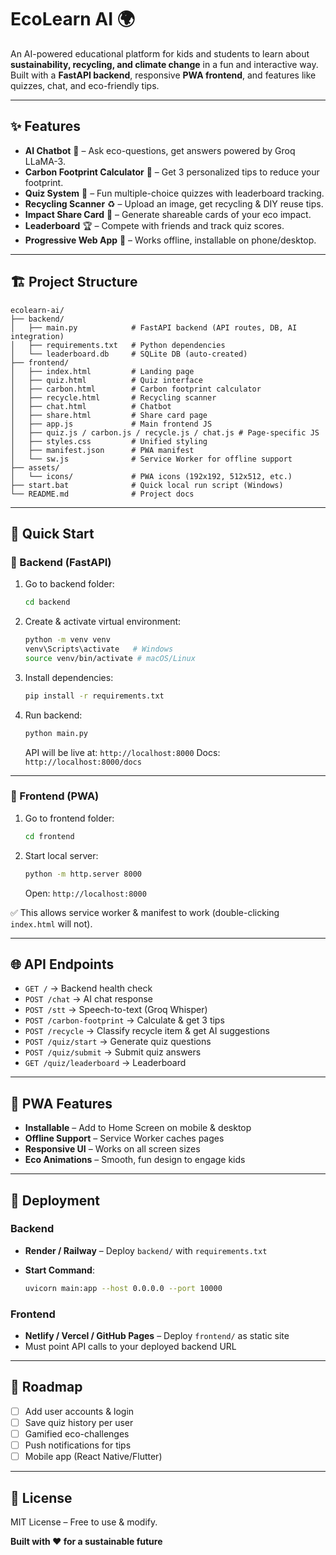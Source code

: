 # EcoLearn AI 🌍

An AI-powered educational platform for kids and students to learn about **sustainability, recycling, and climate change** in a fun and interactive way.
Built with a **FastAPI backend**, responsive **PWA frontend**, and features like quizzes, chat, and eco-friendly tips.

---

## ✨ Features

* **AI Chatbot** 🤖 – Ask eco-questions, get answers powered by Groq LLaMA-3.
* **Carbon Footprint Calculator** 🌱 – Get 3 personalized tips to reduce your footprint.
* **Quiz System** 📝 – Fun multiple-choice quizzes with leaderboard tracking.
* **Recycling Scanner** ♻️ – Upload an image, get recycling & DIY reuse tips.
* **Impact Share Card** 📸 – Generate shareable cards of your eco impact.
* **Leaderboard** 🏆 – Compete with friends and track quiz scores.
* **Progressive Web App** 📱 – Works offline, installable on phone/desktop.

---

## 🏗️ Project Structure

```
ecolearn-ai/
├── backend/
│   ├── main.py            # FastAPI backend (API routes, DB, AI integration)
│   ├── requirements.txt   # Python dependencies
│   └── leaderboard.db     # SQLite DB (auto-created)
├── frontend/
│   ├── index.html         # Landing page
│   ├── quiz.html          # Quiz interface
│   ├── carbon.html        # Carbon footprint calculator
│   ├── recycle.html       # Recycling scanner
│   ├── chat.html          # Chatbot
│   ├── share.html         # Share card page
│   ├── app.js             # Main frontend JS
│   ├── quiz.js / carbon.js / recycle.js / chat.js # Page-specific JS
│   ├── styles.css         # Unified styling
│   ├── manifest.json      # PWA manifest
│   └── sw.js              # Service Worker for offline support
├── assets/
│   └── icons/             # PWA icons (192x192, 512x512, etc.)
├── start.bat              # Quick local run script (Windows)
└── README.md              # Project docs
```

---

## 🚀 Quick Start

### 🔹 Backend (FastAPI)

1. Go to backend folder:

   ```bash
   cd backend
   ```

2. Create & activate virtual environment:

   ```bash
   python -m venv venv
   venv\Scripts\activate   # Windows
   source venv/bin/activate # macOS/Linux
   ```

3. Install dependencies:

   ```bash
   pip install -r requirements.txt
   ```

4. Run backend:

   ```bash
   python main.py
   ```

   API will be live at: `http://localhost:8000`
   Docs: `http://localhost:8000/docs`

---

### 🔹 Frontend (PWA)

1. Go to frontend folder:

   ```bash
   cd frontend
   ```

2. Start local server:

   ```bash
   python -m http.server 8000
   ```

   Open: `http://localhost:8000`

✅ This allows service worker & manifest to work (double-clicking `index.html` will not).

---

## 🌐 API Endpoints

* `GET /` → Backend health check
* `POST /chat` → AI chat response
* `POST /stt` → Speech-to-text (Groq Whisper)
* `POST /carbon-footprint` → Calculate & get 3 tips
* `POST /recycle` → Classify recycle item & get AI suggestions
* `POST /quiz/start` → Generate quiz questions
* `POST /quiz/submit` → Submit quiz answers
* `GET /quiz/leaderboard` → Leaderboard

---

## 📱 PWA Features

* **Installable** – Add to Home Screen on mobile & desktop
* **Offline Support** – Service Worker caches pages
* **Responsive UI** – Works on all screen sizes
* **Eco Animations** – Smooth, fun design to engage kids

---

## 🚀 Deployment

### Backend

* **Render / Railway** – Deploy `backend/` with `requirements.txt`
* **Start Command**:

  ```bash
  uvicorn main:app --host 0.0.0.0 --port 10000
  ```

### Frontend

* **Netlify / Vercel / GitHub Pages** – Deploy `frontend/` as static site
* Must point API calls to your deployed backend URL

---

## 🌟 Roadmap

* [ ] Add user accounts & login
* [ ] Save quiz history per user
* [ ] Gamified eco-challenges
* [ ] Push notifications for tips
* [ ] Mobile app (React Native/Flutter)

---

## 📄 License

MIT License – Free to use & modify.

**Built with ❤️ for a sustainable future**
